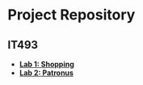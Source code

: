 # Project Repository

## IT493
* **[Lab 1: Shopping](https://github.com/koypai989/it493_lab1)**
* **[Lab 2: Patronus](https://github.com/koypai989/it493_lab2)**
